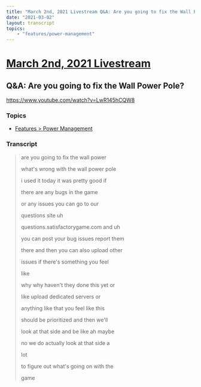 ```yaml
---
title: "March 2nd, 2021 Livestream Q&A: Are you going to fix the Wall Power Pole?"
date: "2021-03-02"
layout: transcript
topics:
    - "features/power-management"
---
```

# [March 2nd, 2021 Livestream](../2021-03-02.md)
## Q&A: Are you going to fix the Wall Power Pole?
https://www.youtube.com/watch?v=LwR145hCQW8

### Topics
* [Features > Power Management](../topics/features/power-management.md)

### Transcript

> are you going to fix the wall power
>
> what's wrong with the wall power pole
>
> i used it today it was pretty good if
>
> there are any bugs in the game
>
> or any issues you can go to our
>
> questions site uh
>
> questions.satisfactorygame.com and uh
>
> you can post your bug issues report them
>
> there and then you can also upload other
>
> issues if there's something you feel
>
> like
>
> why why haven't they done this yet or
>
> like upload dedicated servers or
>
> anything like that you feel like this
>
> should be prioritized and then we'll
>
> look at that side and be like ah maybe
>
> no we do actually look at that side a
>
> lot
>
> to figure out what's going on with the
>
> game
